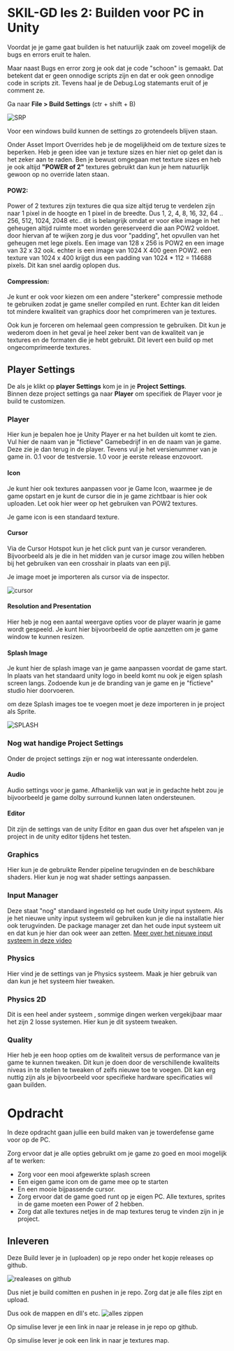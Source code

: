 # SKIL-GD les 2: Builden voor PC in Unity

Voordat je je game gaat builden is het natuurlijk zaak om zoveel mogelijk de bugs en errors eruit te halen.

Maar naast Bugs en error zorg je ook dat je code "schoon" is gemaakt. Dat betekent dat er geen onnodige scripts zijn en dat er ook geen onnodige code in scripts zit. Tevens haal je de Debug.Log statemants eruit of je comment ze.

Ga naar **File > Build Settings** (ctr + shift + B)

![SRP](../src/02_01_build_settings.png)

Voor een windows build kunnen de settings zo grotendeels blijven staan.

Onder Asset Import Overrides heb je de mogelijkheid om de texture sizes te beperken. Heb je geen idee van je texture sizes en hier niet op gelet dan is het zeker aan te raden. Ben je bewust omgegaan met texture sizes en heb je ook altijd **"POWER of 2"** textures gebruikt dan kun je hem natuurlijk gewoon op no override laten staan.

#### POW2:

Power of 2 textures zijn textures die qua size altijd terug te verdelen zijn naar 1 pixel in de hoogte en 1 pixel in de breedte. Dus 1, 2, 4, 8, 16, 32, 64 .. 256, 512, 1024, 2048 etc.. dit is belangrijk omdat er voor elke image in het geheugen altijd ruimte moet worden gereserveerd die aan POW2 voldoet. door hiervan af te wijken zorg je dus voor "padding", het opvullen van het geheugen met lege pixels. Een image van 128 x 256 is POW2 en een image van 32 x 32 ook. echter is een image van 1024 X 400 geen POW2. een texture van 1024 x 400 krijgt dus een padding van 1024 \* 112 = 114688 pixels. Dit kan snel aardig oplopen dus.

#### Compression:

Je kunt er ook voor kiezen om een andere "sterkere" compressie methode te gebruiken zodat je game sneller compiled en runt. Echter kan dit leiden tot mindere kwaliteit van graphics door het comprimeren van je textures.

Ook kun je forceren om helemaal geen compression te gebruiken. Dit kun je wederom doen in het geval je heel zeker bent van de kwaliteit van je textures en de formaten die je hebt gebruikt. Dit levert een build op met ongecomprimeerde textures.

## Player Settings

De als je klikt op **player Settings** kom je in je **Project Settings**.  
Binnen deze project settings ga naar **Player** om specifiek de Player voor je build te customizen.

### Player

Hier kun je bepalen hoe je Unity Player er na het builden uit komt te zien.
Vul hier de naam van je "fictieve" Gamebedrijf in en de naam van je game. Deze zie je dan terug in de player. Tevens vul je het versienummer van je game in. 0.1 voor de testversie. 1.0 voor je eerste release enzovoort.

#### Icon

Je kunt hier ook textures aanpassen voor je Game Icon, waarmee je de game opstart en je kunt de cursor die in je game zichtbaar is hier ook uploaden.
Let ook hier weer op het gebruiken van POW2 textures.

Je game icon is een standaard texture.

#### Cursor

Via de Cursor Hotspot kun je het click punt van je cursor veranderen. Bijvoorbeeld als je die in het midden van je cursor image zou willen hebben bij het gebruiken van een crosshair in plaats van een pijl.

Je image moet je importeren als cursor via de inspector.

![cursor](../src//02_03_cursor_settings.png)

#### Resolution and Presentation

Hier heb je nog een aantal weergave opties voor de player waarin je game wordt gespeeld. Je kunt hier bijvoorbeeld de optie aanzetten om je game window te kunnen resizen.

#### Splash Image

Je kunt hier de splash image van je game aanpassen voordat de game start. In plaats van het standaard unity logo in beeld komt nu ook je eigen splash screen langs. Zodoende kun je de branding van je game en je "fictieve" studio hier doorvoeren.

om deze Splash images toe te voegen moet je deze importeren in je project als Sprite.

![SPLASH](../src/02_02_sprite_settings.png)

### Nog wat handige Project Settings

Onder de project settings zijn er nog wat interessante onderdelen.

#### Audio

Audio settings voor je game. Afhankelijk van wat je in gedachte hebt zou je bijvoorbeeld je game dolby surround kunnen laten ondersteunen.

#### Editor

Dit zijn de settings van de unity Editor en gaan dus over het afspelen van je project in de unity editor tijdens het testen.

### Graphics

Hier kun je de gebruikte Render pipeline terugvinden en de beschikbare shaders. Hier kun je nog wat shader settings aanpassen.

### Input Manager

Deze staat "nog" standaard ingesteld op het oude Unity input systeem. Als je het nieuwe unity input systeem wil gebruiken kun je die na installatie hier ook terugvinden. De package manager zet dan het oude input systeem uit en dat kun je hier dan ook weer aan zetten. [Meer over het nieuwe input systeem in deze video](https://youtu.be/DThkTXhEybw?si=7-CUktbLxzDtyVqB)

### Physics

Hier vind je de settings van je Physics systeem. Maak je hier gebruik van dan kun je het systeem hier tweaken.

### Physics 2D

Dit is een heel ander systeem , sommige dingen werken vergekijbaar maar het zijn 2 losse systemen. Hier kun je dit systeem tweaken.

### Quality

Hier heb je een hoop opties om de kwaliteit versus de performance van je game te kunnen tweaken. Dit kun je doen door de verschillende kwaliteits niveas in te stellen te tweaken of zelfs nieuwe toe te voegen. Dit kan erg nuttig zijn als je bijvoorbeeld voor specifieke hardware specificaties wil gaan builden.

# Opdracht

In deze opdracht gaan jullie een build maken van je towerdefense game voor op de PC.

Zorg ervoor dat je alle opties gebruikt om je game zo goed en mooi mogelijk af te werken:

- Zorg voor een mooi afgewerkte splash screen
- Een eigen game icon om de game mee op te starten
- En een mooie bijpassende cursor.
- Zorg ervoor dat de game goed runt op je eigen PC. Alle textures, sprites in de game moeten een Power of 2 hebben.
- Zorg dat alle textures netjes in de map textures terug te vinden zijn in je project.

## Inleveren

Deze Build lever je in (uploaden) op je repo onder het kopje releases op github.

![realeases on github](../src/02_04_releases.png)

Dus niet je build comitten en pushen in je repo. Zorg dat je alle files zipt en upload.

Dus ook de mappen en dll's etc.
![alles zippen](../src/02_04_buildfiles.png)

Op simulise lever je een link in naar je release in je repo op github.

Op simulise lever je ook een link in naar je textures map.
